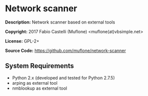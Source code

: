 Network scanner
===============
**Description:** Network scanner based on external tools

**Copyright:** 2017 Fabio Castelli (Muflone) <muflone(at)vbsimple.net>

**License:** GPL-2+

**Source Code:** https://github.com/muflone/network-scanner

System Requirements
-------------------

* Python 2.x (developed and tested for Python 2.7.5)
* arping as external tool
* nmblookup as external tool
